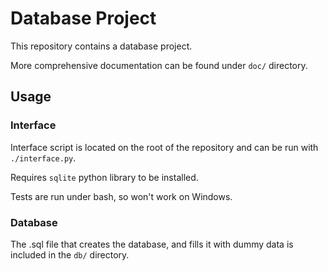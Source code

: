 # Database Project

This repository contains a database project.

More comprehensive documentation can be found under `doc/` directory.

## Usage

### Interface

Interface script is located on the root of the repository and can be run
with `./interface.py`.

Requires `sqlite` python library to be installed.

Tests are run under bash, so won't work on Windows.

### Database

The .sql file that creates the database, and fills it with dummy data is 
included in the `db/` directory.


